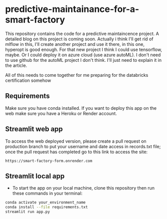 # predictive-maintainance-for-a-smart-factory
This repository contains the code for a predictive maintaincence project. A detailed blog on this project is coming soon. Actually i think I'll get rid of mlflow in this, I'll create another project and use it there, in this one, hyperopt is good enough. For that new project I think I could use tensorflow, maybe. Or I could deploy it on azure cloud (use azure autoML). I don't need to use github for the autoML project I don't think. I'll just need to explain it in the article. 

All of this needs to come together for me preparing for the databricks certification somehow


## Requirements
Make sure you have conda installed. If you want to deploy this app on the web make sure you have a Heroku or Render account.





## Streamlit web app

To access the web deployed version, please create a pull request on production branch to put your username and date access in records.txt file; once the pull request has completed go to this link to access the site:
```
https://smart-factory-form.onrender.com
```

## Streamlit local app
- To start the  app on your local machine, clone this repository then run these commands in your terminal:
```bash
conda activate your_environment_name
conda install --file requirements.txt
streamlit run app.py
```

